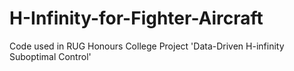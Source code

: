 # H-Infinity-for-Fighter-Aircraft
Code used in RUG Honours College Project 'Data-Driven H-infinity Suboptimal Control'
